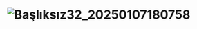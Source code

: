 # ![Başlıksız32_20250107180758](https://github.com/user-attachments/assets/40dbc705-e6d9-43d2-81a7-6fe90f29b284)
